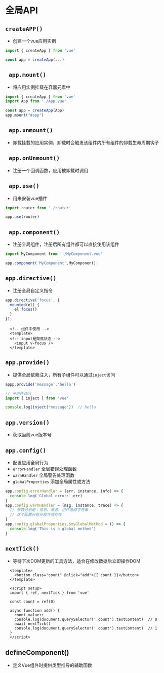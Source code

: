 # 全局API
## `createAPP()` 
* 创建一个vue应用实例
```js
import { createApp } from 'vue'

const app = createApp(...)
```
## ` app.mount()`
* 将应用实例挂载在容器元素中
```js
import { createApp } from 'vue'
import App from './App.vue'

const app = createApp(App)
app.mount("#app")
```
## ` app.unmount()`
* 卸载挂载的应用实例，卸载时会触发该组件内所有组件的卸载生命周期钩子
## ` app.onUnmount()`
* 注册一个回调函数，应用被卸载时调用
## ` app.use()`
* 用来安装vue插件
```js
import router from './router'

app.use(router)
```
## ` app.component()`
* 注册全局组件，注册后所有组件都可以直接使用该组件
```js
import MyComponent from './MyComponent.vue'

app.component('MyComponent',MyComponent);
```
## `app.directive()`
* 注册全局自定义指令
```js
app.directive('focus', {
  mounted(el) {
    el.focus()
  }
});
```
```vue
  <!-- 组件中使用 -->
  <template>
  <!-- input是聚焦状态 -->
    <input v-focus /> 
  </template>
```
## `app.provide()`
* 提供全局依赖注入，所有子组件可以通过`inject`访问
```js
appp.provide('message','hello')

// 子组件访问
import { inject } from 'vue'

console.log(inject('message'))  // hello
```
## `app.version()`
* 获取当前vue版本号
## `app.config()`
* 配置应用全局行为
* `errorHandler` 全局错误处理函数
* `warnHandler` 全局警告处理函数
* `globalProperties` 添加全局属性或方法
```js
app.config.errorHandler = (err, instance, info) => {
  console.log('Global error:',err)
}
app.config.warnHandler = (msg, instance, trace) => {
  // 参数分别是：信息、来源、组件追踪字符串
  // 这个配置只在开发坏境存在
}
app.config.globalProperties.$myGlobalMethod = () => {
  console.log('This is a global method')
}
```
## `nextTick()`
* 等待下次DOM更新的工具方法，适合在修改数据后立即操作DOM
```vue
  <template>
    <button class="count" @click="add">{{ count }}</button>
  </template>
  
  <script setup>
  import { ref, nextTick } from 'vue'
  
  const count = ref(0)
  
  async function add() {
    count.value++
    console.log(document.querySelector('.count').textContent)  // 0
    await nextTick()
    console.log(document.querySelector('.count').textContent)  // 1
  }
  </script>
```
## defineComponent()​
* 定义Vue组件时提供类型推导的辅助函数

